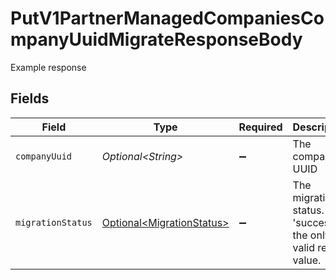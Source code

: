 # PutV1PartnerManagedCompaniesCompanyUuidMigrateResponseBody

Example response


## Fields

| Field                                                                    | Type                                                                     | Required                                                                 | Description                                                              |
| ------------------------------------------------------------------------ | ------------------------------------------------------------------------ | ------------------------------------------------------------------------ | ------------------------------------------------------------------------ |
| `companyUuid`                                                            | *Optional\<String>*                                                      | :heavy_minus_sign:                                                       | The company UUID                                                         |
| `migrationStatus`                                                        | [Optional\<MigrationStatus>](../../models/operations/MigrationStatus.md) | :heavy_minus_sign:                                                       | The migration status. 'success' is the only valid return value.          |